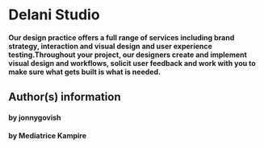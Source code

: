 # Delani Studio
#### Our design practice offers a full range of services including brand strategy, interaction and visual design and user experience testing.Throughout your project, our designers create and implement visual design and workflows, solicit user feedback and work with you to make sure what gets built is what is needed.
## Author(s) information
#### by jonnygovish
#### by Mediatrice Kampire